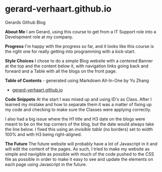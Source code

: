 # gerard-verhaart.github.io
Gerards Github Blog

**About Me**
I am Gerard, using this course to get from a IT Support role into a Development role at my company.

**Progress**
I'm happy with the progress so far, and it looks like this course is the right one for really getting into programming with a kick-start.

**Style Choices**
I chose to do a simple Blog website with a centered Banner at the top and the content below it, with navigation links going back and forward and a Table with all the blogs on the front page.

**Table of Contents** - generated using Markdown All-In-One by Yu Zhang
- [gerard-verhaart.github.io](#gerard-verhaartgithubio)

**Code Snippets**
At the start I was mixed up and using ID's as Class. After I learned my mistake and how to separate them it was a matter of fixing up my code and checking to make sure the Classes were applying correctly.

I also had a big issue where the H1 title and H3 date on the blogs were meant to be on the top corners of the blog, but the date would always take the line below. I fixed this using an _invisible table_ (no borders) set to width 100% and with H3 being right-aligned.

**The Future**
The future website will probably have a lot of Javascript in it and will edit the content of the pages. As such, I tried to make my website as simple and navigible as possible with much of the code pushed to the CSS file as possible in order to make it easy to see and update the elements on each page using Javascript in the future.